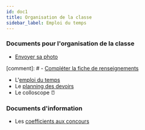 ```yaml
---
id: doc1
title: Organisation de la classe
sidebar_label: Emploi du temps
---
```




### Documents pour l'organisation de la classe 
- [Envoyer sa photo](http://einexau.cluster028.hosting.ovh.net/envoi/index_photo.php)

[comment]: # - [Compléter la fiche de renseignements](https://forms.gle/TRer2BKsS8EXhfAJA)
- L'[emploi du temps](https://docs.google.com/spreadsheets/d/1zkG4CrvG1TpNTGX7fX5pUZ5BcnJu2T2g5iCpzVGfFGc/pub?output=pdf)
- Le [planning des devoirs](https://docs.google.com/spreadsheets/d/1uIhZTPpWo1RS8KnxYsYCEDvcrcdrO8NPhiXu5WPgXKM/pubhtml?gid=0&single=true)
- Le colloscope :alarm_clock:




### Documents d'information 
- Les [coefficients aux concours](https://docs.google.com/spreadsheets/d/1hrXRB0UJ-dYIIJWJyZ04019sXQ3J0zXQ_GHGE65a16U/pub?output=pdf)
